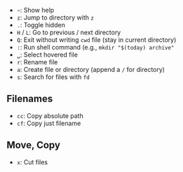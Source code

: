 - `~`: Show help
- `z`: Jump to directory with `z`
- `.`: Toggle hidden
- `H` / `L`: Go to previous / next directory
- `Q`: Exit without writing `cwd` file (stay in current directory)
- `:`: Run shell command (e.g., `mkdir "$(today) archive"`
- `␣`: Select hovered file
- `r`: Rename file
- `a`: Create file or directory (append a `/` for directory)
- `s`: Search for files with `fd`

## Filenames

- `cc`: Copy absolute path
- `cf`: Copy just filename

## Move, Copy

- `x`: Cut files

